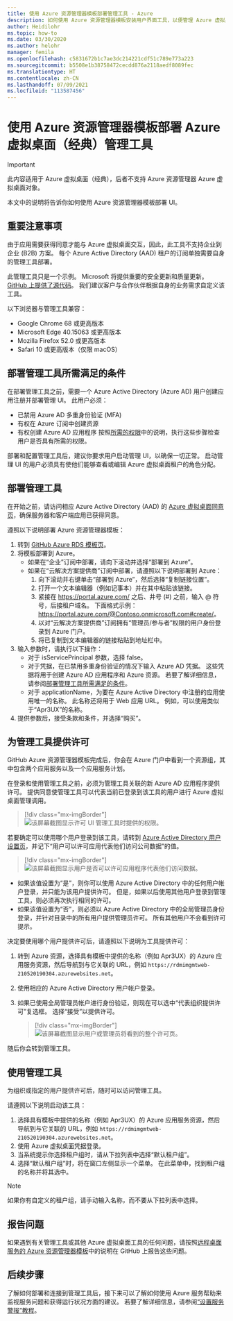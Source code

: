 ```yaml
---
title: 使用 Azure 资源管理器模板部署管理工具 - Azure
description: 如何使用 Azure 资源管理器模板安装用户界面工具，以便管理 Azure 虚拟桌面（经典）资源。
author: Heidilohr
ms.topic: how-to
ms.date: 03/30/2020
ms.author: helohr
manager: femila
ms.openlocfilehash: c5831672b1c7ae3dc214221cdf51c789e773a223
ms.sourcegitcommit: b5508e1b38758472cecdd876a2118aedf8089fec
ms.translationtype: HT
ms.contentlocale: zh-CN
ms.lasthandoff: 07/09/2021
ms.locfileid: "113587456"
---
```

# <a name="deploy-a-azure-virtual-desktop-classic-management-tool-with-an-azure-resource-manager-template"></a>使用 Azure 资源管理器模板部署 Azure 虚拟桌面（经典）管理工具

>[!IMPORTANT]
>此内容适用于 Azure 虚拟桌面（经典），后者不支持 Azure 资源管理器 Azure 虚拟桌面对象。

本文中的说明将告诉你如何使用 Azure 资源管理器模板部署 UI。

## <a name="important-considerations"></a>重要注意事项

由于应用需要获得同意才能与 Azure 虚拟桌面交互，因此，此工具不支持企业到企业 (B2B) 方案。 每个 Azure Active Directory (AAD) 租户的订阅单独需要自身的管理工具部署。

此管理工具只是一个示例。 Microsoft 将提供重要的安全更新和质量更新。 [GitHub 上提供了源代码](https://github.com/Azure/RDS-Templates/tree/master/wvd-templates/wvd-management-ux/deploy)。 我们建议客户与合作伙伴根据自身的业务需求自定义该工具。

以下浏览器与管理工具兼容：
- Google Chrome 68 或更高版本
- Microsoft Edge 40.15063 或更高版本
- Mozilla Firefox 52.0 或更高版本
- Safari 10 或更高版本（仅限 macOS）

## <a name="what-you-need-to-deploy-the-management-tool"></a>部署管理工具所需满足的条件

在部署管理工具之前，需要一个 Azure Active Directory (Azure AD) 用户创建应用注册并部署管理 UI。 此用户必须：

- 已禁用 Azure AD 多重身份验证 (MFA)
- 有权在 Azure 订阅中创建资源
- 有权创建 Azure AD 应用程序 按照[所需的权限](../../active-directory/develop/howto-create-service-principal-portal.md#permissions-required-for-registering-an-app)中的说明，执行这些步骤检查用户是否具有所需的权限。

部署和配置管理工具后，建议你要求用户启动管理 UI，以确保一切正常。 启动管理 UI 的用户必须具有使他们能够查看或编辑 Azure 虚拟桌面租户的角色分配。

## <a name="deploy-the-management-tool"></a>部署管理工具

在开始之前，请访问相应 Azure Active Directory (AAD) 的 [Azure 虚拟桌面同意页](https://rdweb.wvd.microsoft.com)，确保服务器和客户端应用已获得同意。

遵照以下说明部署 Azure 资源管理器模板：

1. 转到 [GitHub Azure RDS 模板页](https://github.com/Azure/RDS-Templates/tree/master/wvd-templates/wvd-management-ux/deploy)。
2. 将模板部署到 Azure。
    - 如果在“企业”订阅中部署，请向下滚动并选择“部署到 Azure”。
    - 如果在“云解决方案提供商”订阅中部署，请遵照以下说明部署到 Azure：
        1. 向下滚动并右键单击“部署到 Azure”，然后选择“复制链接位置”。
        2. 打开一个文本编辑器（例如记事本）并在其中粘贴该链接。
        3. 紧接在 <https://portal.azure.com/> 之后、井号 (#) 之前，输入 @ 符号，后接租户域名。 下面格式示例：<https://portal.azure.com/@Contoso.onmicrosoft.com#create/>。
        4. 以对“云解决方案提供商”订阅拥有“管理员/参与者”权限的用户身份登录到 Azure 门户。
        5. 将已复制到文本编辑器的链接粘贴到地址栏中。
3. 输入参数时，请执行以下操作：
    - 对于 isServicePrincipal 参数，选择 false。
    - 对于凭据，在已禁用多重身份验证的情况下输入 Azure AD 凭据。 这些凭据将用于创建 Azure AD 应用程序和 Azure 资源。 若要了解详细信息，请参阅[部署管理工具所需满足的条件](#what-you-need-to-deploy-the-management-tool)。
    - 对于 applicationName，为要在 Azure Active Directory 中注册的应用使用唯一的名称。 此名称还将用于 Web 应用 URL。 例如，可以使用类似于“Apr3UX”的名称。
4. 提供参数后，接受条款和条件，并选择“购买”。

## <a name="provide-consent-for-the-management-tool"></a>为管理工具提供许可

GitHub Azure 资源管理器模板完成后，你会在 Azure 门户中看到一个资源组，其中包含两个应用服务以及一个应用服务计划。

在登录和使用管理工具之前，必须为管理工具关联的新 Azure AD 应用程序提供许可。 提供同意使管理工具可以代表当前已登录到该工具的用户进行 Azure 虚拟桌面管理调用。

> [!div class="mx-imgBorder"]
> ![该屏幕截图显示许可 UI 管理工具时提供的权限。](../media/management-ui-delegated-permissions.png)

若要确定可以使用哪个用户登录到该工具，请转到 [Azure Active Directory 用户设置页](https://portal.azure.com/#blade/Microsoft_AAD_IAM/StartboardApplicationsMenuBlade/UserSettings/menuId/)，并记下“用户可以许可应用代表他们访问公司数据”的值。

> [!div class="mx-imgBorder"]
> ![该屏幕截图显示用户是否可以许可应用程序代表他们访问数据。](../media/management-ui-user-consent-allowed.png)

- 如果该值设置为“是”，则你可以使用 Azure Active Directory 中的任何用户帐户登录，并只能为该用户提供许可。 但是，如果以后使用其他用户登录到管理工具，则必须再次执行相同的许可。
- 如果该值设置为“否”，则必须以 Azure Active Directory 中的全局管理员身份登录，并针对目录中的所有用户提供管理员许可。 所有其他用户不会看到许可提示。


决定要使用哪个用户提供许可后，请遵照以下说明为工具提供许可：

1. 转到 Azure 资源，选择具有模板中提供的名称（例如 Apr3UX）的 Azure 应用服务资源，然后导航到与它关联的 URL，例如 `https://rdmimgmtweb-210520190304.azurewebsites.net`。
2. 使用相应的 Azure Active Directory 用户帐户登录。
3. 如果已使用全局管理员帐户进行身份验证，则现在可以选中“代表组织提供许可”复选框。 选择“接受”以提供许可。

   > [!div class="mx-imgBorder"]
   > ![该屏幕截图显示用户或管理员将看到的整个许可页。](../media/management-ui-consent-page.png)

随后你会转到管理工具。

## <a name="use-the-management-tool"></a>使用管理工具

为组织或指定的用户提供许可后，随时可以访问管理工具。

请遵照以下说明启动该工具：

1. 选择具有模板中提供的名称（例如 Apr3UX）的 Azure 应用服务资源，然后导航到与它关联的 URL，例如 `https://rdmimgmtweb-210520190304.azurewebsites.net`。
2. 使用 Azure 虚拟桌面凭据登录。
3. 当系统提示你选择租户组时，请从下拉列表中选择“默认租户组”。
4. 选择“默认租户组”时，将在窗口左侧显示一个菜单。 在此菜单中，找到租户组的名称并将其选中。

  > [!NOTE]
  > 如果你有自定义的租户组，请手动输入名称，而不要从下拉列表中选择。

## <a name="report-issues"></a>报告问题

如果遇到有关管理工具或其他 Azure 虚拟桌面工具的任何问题，请按照[远程桌面服务的 Azure 资源管理器模板](https://github.com/Azure/RDS-Templates/blob/master/README.md)中的说明在 GitHub 上报告这些问题。

## <a name="next-steps"></a>后续步骤

了解如何部署和连接到管理工具后，接下来可以了解如何使用 Azure 服务帮助来监视服务问题和获得运行状况方面的建议。 若要了解详细信息，请参阅[“设置服务警报”教程](set-up-service-alerts-2019.md)。
